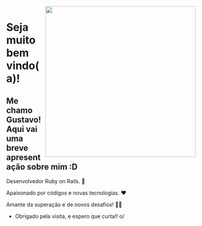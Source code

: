 <img align="right" width="400" height="400" src="https://media.giphy.com/media/USV0ym3bVWQJJmNu3N/giphy.gif">


# Seja muito bem vindo(a)!
## Me chamo Gustavo! Aqui vai uma breve apresentação sobre mim :D

Desenvolvedor Ruby on Rails. :robot:

Apaixonado por códigos e novas tecnologias. :heart: 

Amante da superação e de novos desafios! :man_technologist:

- Obrigado pela visita, e espero que curta!! o/
